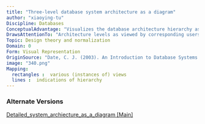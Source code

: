 ```yaml
---
title: "Three-level database system architecture as a diagram"
author: "xiaoying-tu"
Discipline: Databases
ConceptualAdvantage: "Visualizes the database architecture hierarchy as viewed by different users"
DrawsAttentionTo: "Architecture levels as viewed by corresponding users"
Topic: Design theory and normalization
Domain: 0
Form: Visual Representation
OriginSource: "Date, C. J. (2003). An Introduction to Database Systems. 8 ed. Pearson."
image: "340.png"
Mapping:
  rectangles :  various (instances of) views
  lines :  indications of hierarchy
---
```

### Alternate Versions
<a href="/nms/Detailed_system_archiecture_as_a_diagram.html">Detailed_system_archiecture_as_a_diagram [Main]</a>
